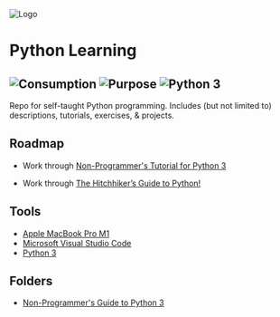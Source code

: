 ![Logo](https://www.python.org/static/community_logos/python-logo-master-v3-TM-flattened.png)


# Python Learning
![Consumption](https://img.shields.io/static/v1?label=Consumption&message=Private&color=fed42a)
![Purpose](https://img.shields.io/static/v1?label=Purpose&message=Educational&color=b497d5)
![Python 3](https://img.shields.io/static/v1?label=Python3&message=3.10.6&color=9ed670)
----

Repo for self-taught Python programming. Includes (but not limited to) descriptions, tutorials, exercises, & projects.

## Roadmap

- Work through [Non-Programmer's Tutorial for Python 3](https://en.wikibooks.org/wiki/Non-Programmer%27s_Tutorial_for_Python_3)

- Work through [The Hitchhiker’s Guide to Python!](https://docs.python-guide.org/)


## Tools

*  [Apple MacBook Pro M1](https://www.apple.com/macbook-pro-14-and-16/)
*  [Microsoft Visual Studio Code](https://code.visualstudio.com)
*  [Python 3](https://www.python.org/download/releases/3.0/)

## Folders

*  [Non-Programmer's Guide to Python 3](https://github.com/rhc-iv/Python-3-Lessons/tree/main/Non-Programmer's%20Tutorial%20for%20Python%203)

